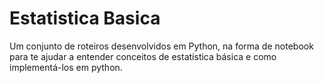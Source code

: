 # Estatistica Basica
Um conjunto de roteiros desenvolvidos em Python, na forma de notebook para te ajudar a entender conceitos de estatística básica 
e como implementá-los em python.
